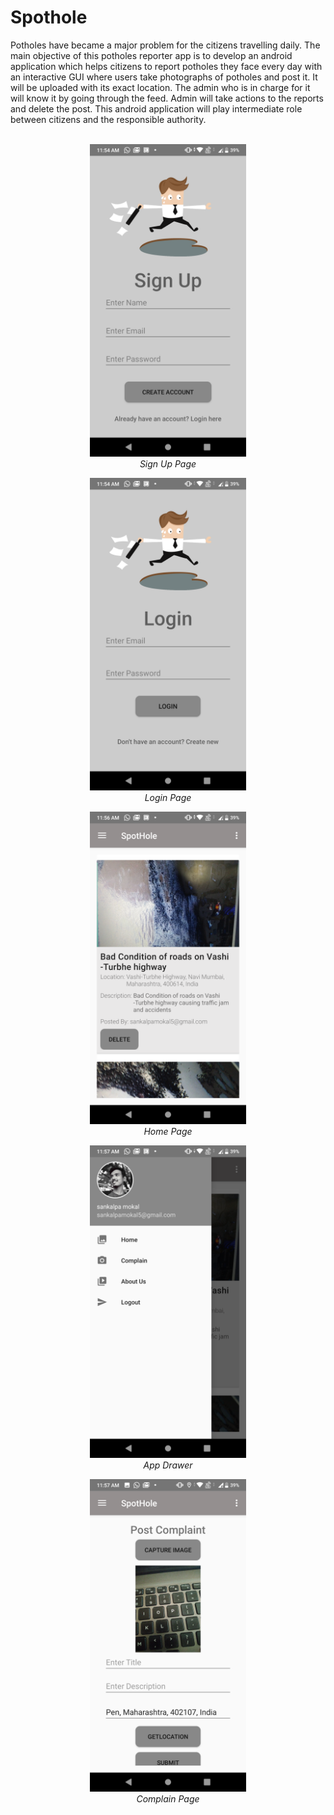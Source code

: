 # Spothole
Potholes have became a major problem for the citizens travelling daily. The main objective of this potholes reporter app is to develop an android application which helps citizens to report potholes they face every day with an interactive GUI where users take photographs of potholes and post it. It will be uploaded with its exact location. The admin who is in charge for it will know it by going through the feed. Admin will take actions to the reports and delete the post. This android application will play intermediate role between citizens and the responsible authority.
<br/>
<br/>
<p align="center">
<img src="https://raw.githubusercontent.com/Sankalpamokal/Spothole/master/assets/readme_images/sign_up.png" width="250" height="500">
 <br/>   <em>Sign Up Page</em>
</p>
<p align="center">
<img src="https://raw.githubusercontent.com/Sankalpamokal/Spothole/master/assets/readme_images/login.png" width="250" height="500">
 <br/>   <em>Login Page</em>
</p>
<p align="center">
<img src="https://raw.githubusercontent.com/Sankalpamokal/Spothole/master/assets/readme_images/home_page.png" width="250" height="500">
 <br/>   <em>Home Page</em>
</p>
<p align="center">
<img src="https://raw.githubusercontent.com/Sankalpamokal/Spothole/master/assets/readme_images/drawer.png" width="250" height="500">
 <br/>   <em>App Drawer</em>
</p>
<p align="center">
<img src="https://raw.githubusercontent.com/Sankalpamokal/Spothole/master/assets/readme_images/complain_page.png" width="250" height="500">
 <br/>   <em>Complain Page</em>
</p>
